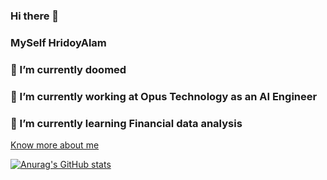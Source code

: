 ### Hi there 👋
### MySelf HridoyAlam
### 🌱 I’m currently doomed
### 🔭 I’m currently working at Opus Technology as an AI Engineer
### 🌱 I’m currently learning Financial data analysis
[Know more about me](https://hridoyalam.github.io/Portfoilio_html_css_javascripte/)
<!--
**HridoyAlam/HridoyAlam** is a ✨ _special_ ✨ repository because its `README.md` (this file) appears on your GitHub profile.

Here are some ideas to get you started:
### 🔭 I’m currently working at Opus Technology as an AI Engineer
### 🌱 I’m currently learning Financial data analysis
- 👯 I’m looking to collaborate on ...
- 🤔 I’m looking for help with ...
- 💬 Ask me about ...
- 📫 How to reach me: ...
- 😄 Pronouns: ...
- ⚡ Fun fact: ...
-->
[![Anurag's GitHub stats](https://github-readme-stats.vercel.app/api?username=HridoyAlam)](https://github.com/anuraghazra/github-readme-stats)

